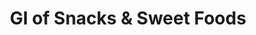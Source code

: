 ---
type: GiDataTablePage
title: GI of Snacks & Sweet Foods
description: Glycemic Index of Snacks & Sweet Foods
keywords: gi of Snacks & Sweet Foods,GI of Snacks & Sweet Foods,Glycemic Index of Snacks & Sweet Foods,glycemic index of Snacks & Sweet Foods,GlycemicIndex of Snacks & Sweet Foods,glycemicindex of Snacks & Sweet Foods
---